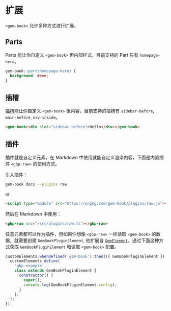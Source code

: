 # 扩展

`<gem-book>` 允许多种方式进行扩展。

## Parts

Parts 能让你自定义 `<gem-book>` 但内部样式，目前支持的 Part 只有 `homepage-hero`。

```css
gem-book::part(homepage-hero) {
  background: #eee;
}
```

## 插槽

[插槽](https://developer.mozilla.org/en-US/docs/Web/HTML/Global_attributes/slot)能让你自定义 `<gem-book>` 但内容，目前支持的插槽有 `sidebar-before`, `main-before`, `nav-inside`。

```html
<gem-book><div slot="sidebar-before">Hello</div></gem-book>
```

## 插件

插件就是自定义元素，在 Markdown 中使用就能自定义渲染内容，下面是内置插件 `<gbp-raw>` 的使用方式。

引入插件：

```bash
gem-book docs --plugins raw
```

or

```html
<script type="module" src="https://unpkg.com/gem-book/plugins/raw.js"></script>
```

然后在 Markdown 中使用：

```md
<gbp-raw src="/src/plugins/raw.ts"></gbp-raw>
```

任意元素都可以作为插件，但如果你想像 `<gbp-raw>` 一样读取 `<gem-book>` 的数据，就需要创建 `GemBookPluginElement`, 他扩展自 [`GemElement`](https://gem-docs.netlify.app/API/)，通过下面这种方式获取 `GemBookPluginElement` 和读取 `<gem-book>` 配置。

```js
customElements.whenDefined('gem-book').then(({ GemBookPluginElement }) => {
  customElements.define(
    'gbp-example',
    class extends GemBookPluginElement {
      constructor() {
        super();
        console.log(GemBookPluginElement.config);
      }
    },
  );
});
```
